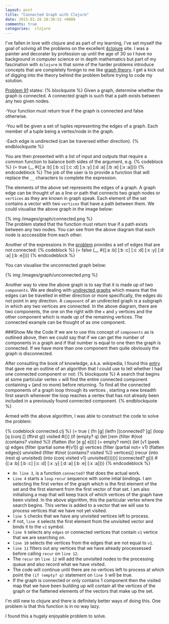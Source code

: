 ```yaml
---
layout: post
title: "Connected Graph with Clojure"
date: 2015-01-28 20:30:52 +0000
comments: true
categories:  clojure
---
```

I've fallen in love with clojure and as part of my learning, I've set myself the goal of solving all the problems on the excellent <a href="http://www.4clojure.com/" target="_blank">4clojure</a> site.  I was a painter and decorater by profession up until the age of 30 so I have no background in computer science or in depth mathematics but part of my fascination with ```4clojure``` is that some of the harder problems introduce concepts that are completely foreign to me like <a href="http://en.wikipedia.org/wiki/Graph_theory">graph theory</a>.  I get a kick out of digging into the theory behind the problem before trying to code my solution.

<a href="http://www.4clojure.com/problem/91" target="_blank">Problem 91</a> states:
{% blockquote %}
Given a graph, determine whether the graph is connected. A connected graph is such that a path exists between any two given nodes.

-Your function must return true if the graph is connected and false otherwise.

-You will be given a set of tuples representing the edges of a graph. Each member of a tuple being a vertex/node in the graph.

-Each edge is undirected (can be traversed either direction).
{% endblockquote %}

You are then presented with a list of input and outputs that require a common function to balance both sides of the argument, e.g.
{% codeblock %}
(= true (__ #{[:a :b] [:b :c] [:c :d] [:x :y]
              [:d :a] [:b :e] [:x :a]}))
{% endcodeblock %}
The job of the user is to provide a function that will replace the ```__``` characters to complete the expression.

The elements of the above set represents the edges of a graph.  A graph edge can be thought of as a line or path that connects two graph nodes or ```vertices``` as they are known in graph speak.  Each element of the set contains a vector with two ```vertices``` that have a path between them.  We could visualise the above graph in the image below:
<div>
{% img /images/graph/connected.png %}
</div>
The problem stated that the function must return true if a path exists between any two nodes.  You can see from the above diagram that each node is acccessible from each other.

Another of the expressions in the <a href="http://www.4clojure.com/problem/91" target="_blank">problem</a> provides a set of edges that are not connected:
{% codeblock %}
(= false (__ #{[:a :b] [:b :c] [:c :d]
               [:x :y] [:d :a] [:b :e]}))
{% endcodeblock %}

You can visualise the unconnected graph below:
<div>
{% img /images/graph/unconnected.png %}
</div>

Another way to view the above graph is to say that it is made up of two ```components```.  We are dealing with <a href="http://en.wikipedia.org/wiki/Graph_(mathematics)#Undirected_graph" target="_blank">undirected graphs</a> which means that the edges can be travelled in either direction or more specifically, the edges do not point in any direction.  A ```component``` of an undirected graph is a subgraph in which any two vertices are connected.  In the above diagram, there are two components, the one on the right with the ```x``` and ```y``` vertices and the other component which is made up of the remaining vertices.  The connected example can be thought of as one component.

###Show Me the Code
If we are to use this concept of ```components``` as is outlined above, then we could say that if we can get the number of components in a graph and if that number is equal to one then the graph is connected.  If we have more than one component then quite obviously the graph is disconnected.

After consulting the book of knowledge, a.k.a. wikipedia,  I found this <a href="http://en.wikipedia.org/wiki/Connected_component_%28graph_theory%29" target="_blank">entry</a> that gave me an outline of an algorithm that I could use to tell whether I had one connected component or not:
{% blockquote %}
A search that begins at some particular vertex ```v``` will find the entire connected component containing ```v``` (and no more) before returning.  To find all the connected components of a graph loop through its vertices , starting a new breadth first search whenever the loop reaches a vertex that has not already been included in a previously found connected component.
{% endblockquote %}

Armed with the above algorithm, I was able to construct the code to solve the problem:

{% codeblock connected.clj %}
(= true (
    (fn [g]
      (letfn [(connected? [g]
          (loop [q (conj [] (ffirst g)) visited #{}]
              (if (empty? q)
                  (let [rem (filter #(not (contains? visited %)) (flatten (for [e g] e)))]
                  (= empty? rem))
              (let [v1 (peek q)
                  edges (filter (partial some #{v1}) g)
                  vertices (filter (partial not= v1) (flatten edges))
                  unvisited (filter #(not (contains? visited %)) vertices)]
                (recur (into (rest q) unvisited) (into (conj visited v1) unvisited))))))]
     (connected? g)))
#{[:a :b] [:b :c] [:c :d]
              [:x :y] [:d :a] [:b :e] [:x :a]}))
{% endcodeblock %}

- ```On line 3```, is a function ```connected?``` that does the actual work.
- ```Line 4``` starts a ```loop``` ```recur``` sequence with some intial bindings. I am selecting the first vertex of the graph which is the first element of the set and the first element from the first vector of that set.  I am also initialising a map that will keep track of which vertices of the graph have been visited.  In the above algorithm, this the particular vertex where the search begins.  This vertex is added to a vector that we will use to process vertices that we have not yet visited.
- ```line 5``` checks that we have any unvisited vertices left to process.
- If not, ```line 8``` selects the first element from the unvisited vector and binds it to the ```v1``` symbol.
- ```line 9``` selects any ```edges``` or connected vertices that contain ```v1``` vertice that we are searching on.
- ```line 10``` selects the vertices from the edges that are not equal to ```v1```.
- ```line 11``` filters out any vertices that we have already processessed before calling ```recur``` on ```line 12```.
- The ```recur``` on ```line 12``` will add the unvisited nodes to the processing queue and also record what we have visited.
- The code will continue until there are no vertices left to process at which point the ```(if (empty? q)``` statement on ```line 5``` will be true.
- If the graph is connected or only contains 1 component then the visited map that we have been building up will contain all the vertices of the graph or the flattened elements of the vectors that make up the set.

I'm still new to clojure and there is definitely better ways of doing this.  One problem is that this function is in no way lazy.

I found this a hugely enjoyable problem to solve.
